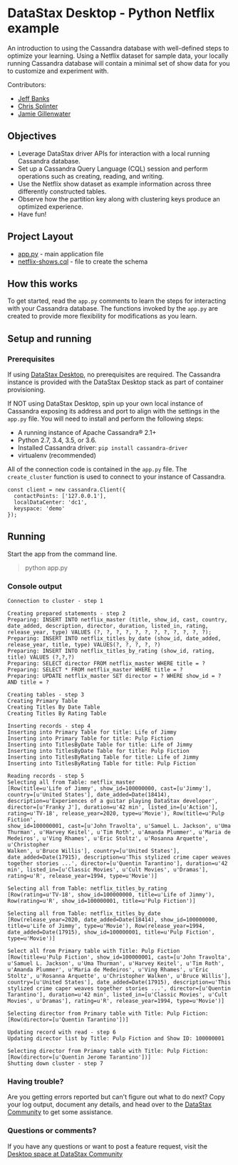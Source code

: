# DataStax Desktop - Python Netflix example
An introduction to using the Cassandra database with well-defined steps to optimize your learning. Using a Netflix dataset for sample data, your locally running Cassandra database will contain a minimal set of show data for you to customize and experiment with.

Contributors:
* [Jeff Banks](https://github.com/jeffbanks)
* [Chris Splinter](https://github.com/csplinter)
* [Jamie Gillenwater](https://github.com/jgillenwater)

## Objectives

* Leverage DataStax driver APIs for interaction with a local running Cassandra database.
* Set up a Cassandra Query Language (CQL) session and perform operations such as creating, reading, and writing.
* Use the Netflix show dataset as example information across three differently constructed tables.
* Observe how the partition key along with clustering keys produce an optimized experience.
* Have fun!

## Project Layout

* [app.py](app.py) - main application file
* [netflix-shows.cql](netflix-shows.cql) - file to create the schema

## How this works
To get started, read the `app.py` comments to learn the steps for interacting with your Cassandra database. The functions invoked by the `app.py` are created to provide more flexibility for modifications as you learn.

## Setup and running

### Prerequisites
If using [DataStax Desktop](https://www.datastax.com/blog/2020/05/learn-cassandra-datastax-desktop), no prerequisites are required. The Cassandra instance is provided with the DataStax Desktop stack as part of container provisioning.

If NOT using DataStax Desktop, spin up your own local instance of Cassandra exposing its address and port to align with the settings in the `app.py` file.  You will need to install and perform the following steps:

* A running instance of Apache Cassandra® 2.1+
* Python 2.7, 3.4, 3.5, or 3.6.
* Installed Cassandra driver: `pip install cassandra-driver`
* virtualenv (recommended)

All of the connection code is contained in the `app.py` file.  The `create_cluster` function is used to connect to your instance of Cassandra.

```javascipt
const client = new cassandra.Client({
  contactPoints: ['127.0.0.1'],
  localDataCenter: 'dc1',
  keyspace: 'demo'
});
```

## Running
Start the app from the command line.

> python app.py

### Console output

```
Connection to cluster - step 1

Creating prepared statements - step 2
Preparing: INSERT INTO netflix_master (title, show_id, cast, country, date_added, description, director, duration, listed_in, rating, release_year, type) VALUES (?, ?, ?, ?, ?, ?, ?, ?, ?, ?, ?, ?);
Preparing: INSERT INTO netflix_titles_by_date (show_id, date_added, release_year, title, type) VALUES(?, ?, ?, ?, ?)
Preparing: INSERT INTO netflix_titles_by_rating (show_id, rating, title) VALUES (?,?,?)
Preparing: SELECT director FROM netflix_master WHERE title = ?
Preparing: SELECT * FROM netflix_master WHERE title = ?
Preparing: UPDATE netflix_master SET director = ? WHERE show_id = ? AND title = ?

Creating tables - step 3
Creating Primary Table
Creating Titles By Date Table
Creating Titles By Rating Table

Inserting records - step 4
Inserting into Primary Table for title: Life of Jimmy
Inserting into Primary Table for title: Pulp Fiction
Inserting into TitlesByDate Table for title: Life of Jimmy
Inserting into TitlesByDate Table for title: Pulp Fiction
Inserting into TitlesByRating Table for title: Life of Jimmy
Inserting into TitlesByRating Table for title: Pulp Fiction

Reading records - step 5
Selecting all from Table: netflix_master
[Row(title=u'Life of Jimmy', show_id=100000000, cast=[u'Jimmy'], country=[u'United States'], date_added=Date(18414), description=u'Experiences of a guitar playing DataStax developer', director=[u'Franky J'], duration=u'42 min', listed_in=[u'Action'], rating=u'TV-18', release_year=2020, type=u'Movie'), Row(title=u'Pulp Fiction',
show_id=100000001, cast=[u'John Travolta', u'Samuel L. Jackson', u'Uma Thurman', u'Harvey Keitel', u'Tim Roth', u'Amanda Plummer', u'Maria de Medeiros', u'Ving Rhames', u'Eric Stoltz', u'Rosanna Arquette', u'Christopher
Walken', u'Bruce Willis'], country=[u'United States'], date_added=Date(17915), description=u'This stylized crime caper weaves together stories ...', director=[u'Quentin Tarantino'], duration=u'42 min', listed_in=[u'Classic Movies', u'Cult Movies', u'Dramas'], rating=u'R', release_year=1994, type=u'Movie')]

Selecting all from Table: netflix_titles_by_rating
[Row(rating=u'TV-18', show_id=100000000, title=u'Life of Jimmy'), Row(rating=u'R', show_id=100000001, title=u'Pulp Fiction')]

Selecting all from Table: netflix_titles_by_date
[Row(release_year=2020, date_added=Date(18414), show_id=100000000, title=u'Life of Jimmy', type=u'Movie'), Row(release_year=1994, date_added=Date(17915), show_id=100000001, title=u'Pulp Fiction', type=u'Movie')]

Select all from Primary table with Title: Pulp Fiction
[Row(title=u'Pulp Fiction', show_id=100000001, cast=[u'John Travolta', u'Samuel L. Jackson', u'Uma Thurman', u'Harvey Keitel', u'Tim Roth', u'Amanda Plummer', u'Maria de Medeiros', u'Ving Rhames', u'Eric Stoltz', u'Rosanna Arquette', u'Christopher Walken', u'Bruce Willis'], country=[u'United States'], date_added=Date(17915), description=u'This stylized crime caper weaves together stories ...', director=[u'Quentin Tarantino'], duration=u'42 min', listed_in=[u'Classic Movies', u'Cult Movies', u'Dramas'], rating=u'R', release_year=1994, type=u'Movie')]

Selecting director from Primary table with Title: Pulp Fiction:
[Row(director=[u'Quentin Tarantino'])]

Updating record with read - step 6
Updating director list by Title: Pulp Fiction and Show ID: 100000001

Selecting director from Primary table with Title: Pulp Fiction:
[Row(director=[u'Quentin Jerome Tarantino'])]
Shutting down cluster - step 7
```
### Having trouble?
Are you getting errors reported but can't figure out what to do next?  Copy your log output, document any details, and head over to the [DataStax Community](https://community.datastax.com/spaces/131/datastax-desktop.html) to get some assistance.

### Questions or comments?
If you have any questions or want to post a feature request, visit the [Desktop space at DataStax Community](https://community.datastax.com/spaces/131/datastax-desktop.html)
